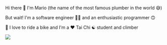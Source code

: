 Hi there 👋 I'm Mario (the name of the most famous plumber in the world 😅)

But wait! I'm a software engineer 👨‍💻 and an enthusiastic programmer 🙃

🚴 I love to ride a bike and I'm a ❤️ Tai Chi ☯️ student and climber

![](https://github-readme-stats.vercel.app/api?username=hevelius&theme=onedark&hide_border=true&include_all_commits=false&count_private=false)<br/>
